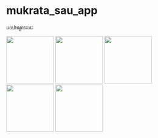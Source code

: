 # mukrata_sau_app

แอปหมูกระทะ

<img width="125px" src="https://github.com/TS2811/mukrata_sau_app/assets/165863059/18657195-195b-442b-899c-f4b433144316">

<img width="125px" src="https://github.com/TS2811/mukrata_sau_app/assets/165863059/70655242-cb18-4e8e-99ec-9677f1629ab3">

<img width="125px" src="https://github.com/TS2811/mukrata_sau_app/assets/165863059/ed260147-0af7-4991-b385-4c087113f061">

<img width="125px" src="https://github.com/TS2811/mukrata_sau_app/assets/165863059/d85ffb9f-b0a9-4bc9-a186-8fa63eb22760">

<img width="125px" src="https://github.com/TS2811/mukrata_sau_app/assets/165863059/5aaf2b5a-8f08-417a-b651-53276f4d3f9a">

